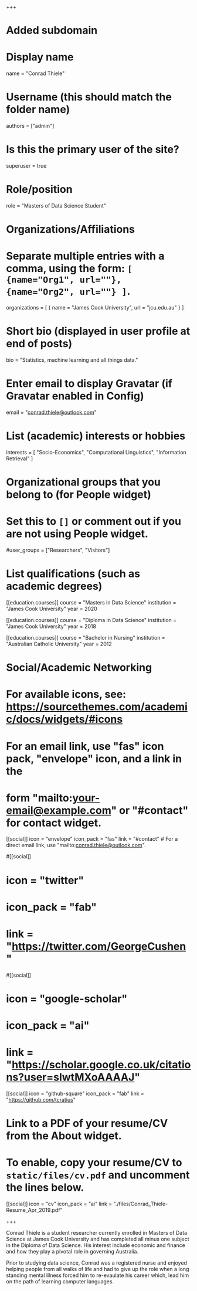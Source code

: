 +++
# Added subdomain 
# Display name
name = "Conrad Thiele"

# Username (this should match the folder name)
authors = ["admin"]

# Is this the primary user of the site?
superuser = true

# Role/position
role = "Masters of Data Science Student"

# Organizations/Affiliations
#   Separate multiple entries with a comma, using the form: `[ {name="Org1", url=""}, {name="Org2", url=""} ]`.
organizations = [ { name = "James Cook University", url = "jcu.edu.au" } ]

# Short bio (displayed in user profile at end of posts)
bio = "Statistics, machine learning and all things data."

# Enter email to display Gravatar (if Gravatar enabled in Config)
email = "conrad.thiele@outlook.com"

# List (academic) interests or hobbies
interests = [
  "Socio-Economics",
  "Computational Linguistics",
  "Information Retrieval"
]

# Organizational groups that you belong to (for People widget)
#   Set this to `[]` or comment out if you are not using People widget.
#user_groups = ["Researchers", "Visitors"]

# List qualifications (such as academic degrees)
[[education.courses]]
  course = "Masters in Data Science"
  institution = "James Cook University"
  year = 2020

[[education.courses]]
  course = "Diploma in Data Science"
  institution = "James Cook University"
  year = 2018

[[education.courses]]
  course = "Bachelor in Nursing"
  institution = "Australian Catholic University"
  year = 2012

# Social/Academic Networking
# For available icons, see: https://sourcethemes.com/academic/docs/widgets/#icons
#   For an email link, use "fas" icon pack, "envelope" icon, and a link in the
#   form "mailto:your-email@example.com" or "#contact" for contact widget.

[[social]]
  icon = "envelope"
  icon_pack = "fas"
  link = "#contact"  # For a direct email link, use "mailto:conrad.thiele@outlook.com".

#[[social]]
#  icon = "twitter"
#  icon_pack = "fab"
#  link = "https://twitter.com/GeorgeCushen"

#[[social]]
#  icon = "google-scholar"
#  icon_pack = "ai"
#  link = "https://scholar.google.co.uk/citations?user=sIwtMXoAAAAJ"

[[social]]
  icon = "github-square"
  icon_pack = "fab"
  link = "https://github.com/tcratius"

# Link to a PDF of your resume/CV from the About widget.
# To enable, copy your resume/CV to `static/files/cv.pdf` and uncomment the lines below.
[[social]]
  icon = "cv"
  icon_pack = "ai"
  link = "./files/Conrad_Thiele-Resume_Apr_2019.pdf"

+++

Conrad Thiele is a student researcher currently enrolled in Masters of Data Science at James Cook University and has completed all minus one subject in the Diploma of Data Science.  His interest include economic and finance and how they play a pivotal role in governing Australia.

Prior to studying data science, Conrad was a registered nurse and enjoyed helping people from all walks of life and had to give up the role when a long standing mental illness forced him to re-evaulate his career which, lead him on the path of learning computer languages.
